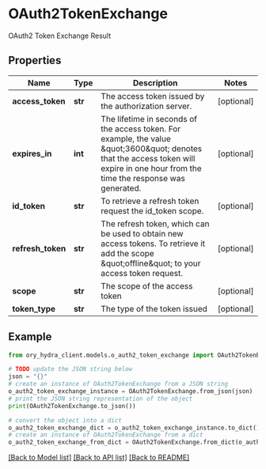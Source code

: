 # OAuth2TokenExchange

OAuth2 Token Exchange Result

## Properties

Name | Type | Description | Notes
------------ | ------------- | ------------- | -------------
**access_token** | **str** | The access token issued by the authorization server. | [optional] 
**expires_in** | **int** | The lifetime in seconds of the access token. For example, the value \&quot;3600\&quot; denotes that the access token will expire in one hour from the time the response was generated. | [optional] 
**id_token** | **str** | To retrieve a refresh token request the id_token scope. | [optional] 
**refresh_token** | **str** | The refresh token, which can be used to obtain new access tokens. To retrieve it add the scope \&quot;offline\&quot; to your access token request. | [optional] 
**scope** | **str** | The scope of the access token | [optional] 
**token_type** | **str** | The type of the token issued | [optional] 

## Example

```python
from ory_hydra_client.models.o_auth2_token_exchange import OAuth2TokenExchange

# TODO update the JSON string below
json = "{}"
# create an instance of OAuth2TokenExchange from a JSON string
o_auth2_token_exchange_instance = OAuth2TokenExchange.from_json(json)
# print the JSON string representation of the object
print(OAuth2TokenExchange.to_json())

# convert the object into a dict
o_auth2_token_exchange_dict = o_auth2_token_exchange_instance.to_dict()
# create an instance of OAuth2TokenExchange from a dict
o_auth2_token_exchange_from_dict = OAuth2TokenExchange.from_dict(o_auth2_token_exchange_dict)
```
[[Back to Model list]](../README.md#documentation-for-models) [[Back to API list]](../README.md#documentation-for-api-endpoints) [[Back to README]](../README.md)


